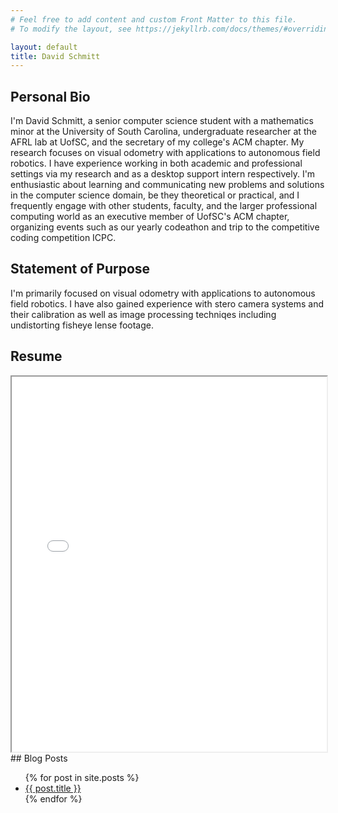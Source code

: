 ```yaml
---
# Feel free to add content and custom Front Matter to this file.
# To modify the layout, see https://jekyllrb.com/docs/themes/#overriding-theme-defaults

layout: default
title: David Schmitt
---
```

## Personal Bio

I'm David Schmitt, a senior computer science student with a mathematics minor at the University of South Carolina, undergraduate researcher at the AFRL lab at UofSC, and the secretary of my college's ACM chapter. My research focuses on visual odometry with applications to autonomous field robotics. I have experience working in both academic and professional settings via my research and as a desktop support intern respectively. I'm enthusiastic about learning and communicating new problems and solutions in the computer science domain, be they theoretical or practical, and I frequently engage with other students, faculty, and the larger professional computing world as an executive member of UofSC's ACM chapter, organizing events such as our yearly codeathon and trip to the competitive coding competition ICPC.

## Statement of Purpose

I'm primarily focused on visual odometry with applications to autonomous field robotics. I have also gained experience with stero camera systems and their calibration as well as image processing techniqes including undistorting fisheye lense footage.

## Resume
<iframe src="/assets/Resume_NEEDSREVISION_David_Schmitt.pdf" width="100%" height="600px"></iframe><br>
## Blog Posts
<ul>
  {% for post in site.posts %}
    <li>
      <a href="{{ post.url }}">{{ post.title }}</a>
    </li>
  {% endfor %}
</ul>
